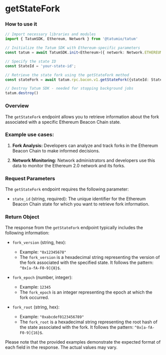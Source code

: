 # getStateFork

### How to use it 

```typescript
// Import necessary libraries and modules
import { TatumSDK, Ethereum, Network } from '@tatumio/tatum'

// Initialize the Tatum SDK with Ethereum-specific parameters
const tatum = await TatumSDK.init<Ethereum>({ network: Network.ETHEREUM_HOLESKY })

// Specify the state ID
const StateId = 'your-state-id';

// Retrieve the state fork using the getStateFork method
const stateFork = await tatum.rpc.bacon.v1.getStateFork({stateId: StateId});

// Destroy Tatum SDK - needed for stopping background jobs
tatum.destroy()
```

### Overview

The `getStateFork` endpoint allows you to retrieve information about the fork associated with a specific Ethereum Beacon Chain state.

### Example use cases:

1. **Fork Analysis:** 
   Developers can analyze and track forks in the Ethereum Beacon Chain to make informed decisions.

2. **Network Monitoring:** 
   Network administrators and developers use this data to monitor the Ethereum 2.0 network and its forks.

### Request Parameters

The `getStateFork` endpoint requires the following parameter:

- `state_id` (string, required):
  The unique identifier for the Ethereum Beacon Chain state for which you want to retrieve fork information.

### Return Object

The response from the `getStateFork` endpoint typically includes the following information:

- `fork_version` (string, hex):
  - Example: `"0x12345678"`
  - The `fork_version` is a hexadecimal string representing the version of the fork associated with the specified state. It follows the pattern: `^0x[a-fA-F0-9]{8}$`.

- `fork_epoch` (number, integer):
  - Example: `12345`
  - The `fork_epoch` is an integer representing the epoch at which the fork occurred.

- `fork_root` (string, hex):
  - Example: `"0xabcdef0123456789"`
  - The `fork_root` is a hexadecimal string representing the root hash of the state associated with the fork. It follows the pattern: `^0x[a-fA-F0-9]{16}$`.

Please note that the provided examples demonstrate the expected format of each field in the response. The actual values may vary.
